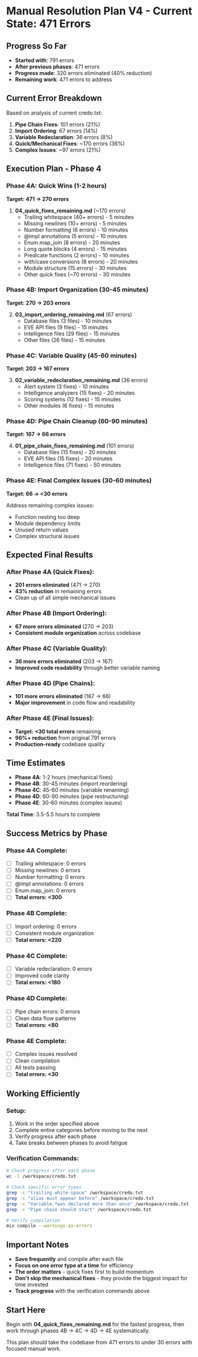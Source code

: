 # Manual Resolution Plan V4 - Current State: 471 Errors

## Progress So Far
- **Started with**: 791 errors
- **After previous phases**: 471 errors  
- **Progress made**: 320 errors eliminated (40% reduction)
- **Remaining work**: 471 errors to address

## Current Error Breakdown

Based on analysis of current credo.txt:

1. **Pipe Chain Fixes**: 101 errors (21%)
2. **Import Ordering**: 67 errors (14%)
3. **Variable Redeclaration**: 36 errors (8%)
4. **Quick/Mechanical Fixes**: ~170 errors (36%)
5. **Complex Issues**: ~97 errors (21%)

## Execution Plan - Phase 4

### Phase 4A: Quick Wins (1-2 hours)
**Target: 471 → 270 errors**

1. **04_quick_fixes_remaining.md** (~170 errors)
   - Trailing whitespace (40+ errors) - 5 minutes
   - Missing newlines (10+ errors) - 5 minutes  
   - Number formatting (6 errors) - 10 minutes
   - @impl annotations (5 errors) - 10 minutes
   - Enum.map_join (8 errors) - 20 minutes
   - Long quote blocks (4 errors) - 15 minutes
   - Predicate functions (2 errors) - 10 minutes
   - with/case conversions (8 errors) - 20 minutes
   - Module structure (15 errors) - 30 minutes
   - Other quick fixes (~70 errors) - 30 minutes

### Phase 4B: Import Organization (30-45 minutes)
**Target: 270 → 203 errors**

2. **03_import_ordering_remaining.md** (67 errors)
   - Database files (3 files) - 10 minutes
   - EVE API files (9 files) - 15 minutes
   - Intelligence files (29 files) - 15 minutes
   - Other files (26 files) - 15 minutes

### Phase 4C: Variable Quality (45-60 minutes)
**Target: 203 → 167 errors**

3. **02_variable_redeclaration_remaining.md** (36 errors)
   - Alert system (3 fixes) - 10 minutes
   - Intelligence analyzers (15 fixes) - 20 minutes
   - Scoring systems (12 fixes) - 15 minutes
   - Other modules (6 fixes) - 15 minutes

### Phase 4D: Pipe Chain Cleanup (60-90 minutes)
**Target: 167 → 66 errors**

4. **01_pipe_chain_fixes_remaining.md** (101 errors)
   - Database files (15 fixes) - 20 minutes
   - EVE API files (15 fixes) - 20 minutes  
   - Intelligence files (71 fixes) - 50 minutes

### Phase 4E: Final Complex Issues (30-60 minutes)
**Target: 66 → <30 errors**

Address remaining complex issues:
- Function nesting too deep
- Module dependency limits
- Unused return values
- Complex structural issues

## Expected Final Results

### After Phase 4A (Quick Fixes):
- **201 errors eliminated** (471 → 270)
- **43% reduction** in remaining errors
- Clean up of all simple mechanical issues

### After Phase 4B (Import Ordering):
- **67 more errors eliminated** (270 → 203)
- **Consistent module organization** across codebase

### After Phase 4C (Variable Quality):
- **36 more errors eliminated** (203 → 167)
- **Improved code readability** through better variable naming

### After Phase 4D (Pipe Chains):
- **101 more errors eliminated** (167 → 66)
- **Major improvement** in code flow and readability

### After Phase 4E (Final Issues):
- **Target: <30 total errors** remaining
- **96%+ reduction** from original 791 errors
- **Production-ready** codebase quality

## Time Estimates

- **Phase 4A**: 1-2 hours (mechanical fixes)
- **Phase 4B**: 30-45 minutes (import reordering)
- **Phase 4C**: 45-60 minutes (variable renaming)
- **Phase 4D**: 60-90 minutes (pipe restructuring)
- **Phase 4E**: 30-60 minutes (complex issues)

**Total Time**: 3.5-5.5 hours to complete

## Success Metrics by Phase

### Phase 4A Complete:
- [ ] Trailing whitespace: 0 errors
- [ ] Missing newlines: 0 errors
- [ ] Number formatting: 0 errors
- [ ] @impl annotations: 0 errors
- [ ] Enum.map_join: 0 errors
- [ ] **Total errors: <300**

### Phase 4B Complete:
- [ ] Import ordering: 0 errors
- [ ] Consistent module organization
- [ ] **Total errors: <220**

### Phase 4C Complete:
- [ ] Variable redeclaration: 0 errors
- [ ] Improved code clarity
- [ ] **Total errors: <180**

### Phase 4D Complete:
- [ ] Pipe chain errors: 0 errors
- [ ] Clean data flow patterns
- [ ] **Total errors: <80**

### Phase 4E Complete:
- [ ] Complex issues resolved
- [ ] Clean compilation
- [ ] All tests passing
- [ ] **Total errors: <30**

## Working Efficiently

### Setup:
1. Work in the order specified above
2. Complete entire categories before moving to the next
3. Verify progress after each phase
4. Take breaks between phases to avoid fatigue

### Verification Commands:
```bash
# Check progress after each phase
wc -l /workspace/credo.txt

# Check specific error types
grep -c "trailing white-space" /workspace/credo.txt
grep -c "alias must appear before" /workspace/credo.txt
grep -c "Variable.*was declared more than once" /workspace/credo.txt
grep -c "Pipe chain should start" /workspace/credo.txt

# Verify compilation
mix compile --warnings-as-errors
```

## Important Notes

- **Save frequently** and compile after each file
- **Focus on one error type at a time** for efficiency
- **The order matters** - quick fixes first to build momentum
- **Don't skip the mechanical fixes** - they provide the biggest impact for time invested
- **Track progress** with the verification commands above

## Start Here

Begin with **04_quick_fixes_remaining.md** for the fastest progress, then work through phases 4B → 4C → 4D → 4E systematically.

This plan should take the codebase from 471 errors to under 30 errors with focused manual work.